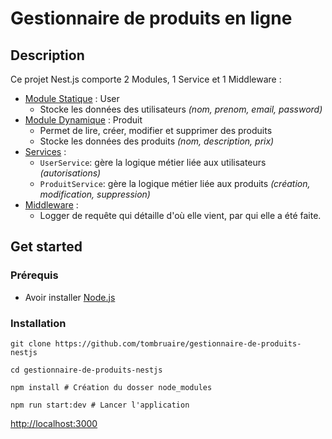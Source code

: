 # Gestionnaire de produits en ligne

## Description
Ce projet Nest.js comporte 2 Modules, 1 Service et 1 Middleware :
<ul>
    <li>
        <u>Module Statique</u> : User
        <ul>
            <li>
                Stocke les données des utilisateurs <i>(nom, prenom, email, password)</i>
            </li>
        </ul>
    </li>
    <li>
        <u>Module Dynamique</u> : Produit
        <ul>
            <li>
                Permet de lire, créer, modifier et supprimer des produits
            </li>
            <li >
                Stocke les données des produits <i>(nom, description, prix)</i>
            </li>
        </ul>
    </li>
    <li>
        <u>Services</u> : 
        <ul>
            <li>
                <code>UserService</code>: gère la logique métier liée aux utilisateurs <i>(autorisations)</i>
            </li>
            <li>
                <code>ProduitService</code>: gère la logique métier liée aux produits <i>(création, modification, suppression)</i>
            </li>
        </ul>
    </li>
    <li>
        <u>Middleware</u> : 
        <ul>
            <li>
                Logger de requête qui détaille d'où elle vient, par qui elle a été faite.
            </li>
        </ul>
    </li>
</ul>


## Get started
### Prérequis
<ul>
  <li>
      Avoir installer <a href="https://nodejs.org/en/download/current" target="_blank">Node.js</a>
  </li>
</ul>

### Installation
```
git clone https://github.com/tombruaire/gestionnaire-de-produits-nestjs
```
```
cd gestionnaire-de-produits-nestjs
```
```
npm install # Création du dosser node_modules
```
```
npm run start:dev # Lancer l'application
```
<a href="http://localhost:3000" target="_blank">http://localhost:3000</a>